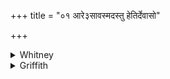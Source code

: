 +++
title = "०१ आरे३सावस्मदस्तु हेतिर्देवासो"

+++

<details><summary>Whitney</summary>

### Translation
1. Far be that from us—may \[your\] missile (*hetí*) be, O gods; far the  
bolt (*áśman*) which ye hurl.

### Notes
The last pāda is identical with RV. i. 172. 2 **c**; the other two pādas  
(for which Ppp. has no variants) sound in part like a misunderstood echo  
of the RV. text: *āré sā́ vaḥ sudānavo máruta ṛñjatī́ śáruḥ*. For **c**  
Ppp. has *āre mantām* (or *martām;* for *marutām?*) *aśastiḥ*. The comm.  
foolishly supplies an "O our enemies" in **c**; *aśmā* he explains as  
*yantrādivinirmuktaḥ pāṣāṇaḥ.* The Anukr. ignores the defectiveness of  
**b**.
</details>

<details><summary>Griffith</summary>

Let that Destructive Weapon be far distant from us, O ye Gods; far be the Stone ye wont to hurl.
</details>
